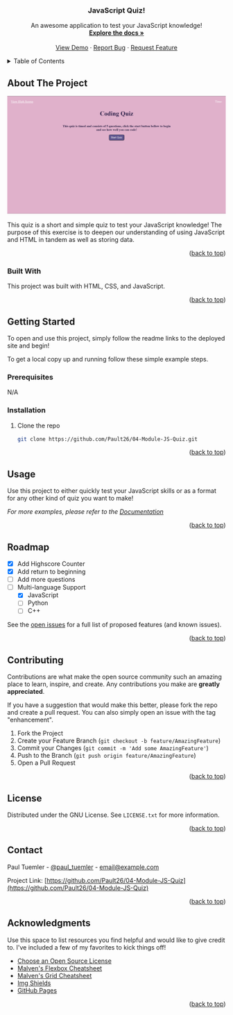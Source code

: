 <a name="readme-top"></a>

<div>
  <h3 align="center">JavaScript Quiz!</h3>

  <p align="center">
    An awesome application to test your JavaScript knowledge!
    <br />
    <a href="https://github.com/Pault26/04-Module-JS-Quiz"><strong>Explore the docs »</strong></a>
    <br />
    <br />
    <a href="https://github.com/Pault26/04-Module-JS-Quiz">View Demo</a>
    ·
    <a href="https://github.com/Pault26/04-Module-JS-Quiz/issues">Report Bug</a>
    ·
    <a href="https://github.com/Pault26/04-Module-JS-Quiz/issues">Request Feature</a>
  </p>
</div>



<!-- TABLE OF CONTENTS -->
<details>
  <summary>Table of Contents</summary>
  <ol>
    <li>
      <a href="#about-the-project">About The Project</a>
      <ul>
        <li><a href="#built-with">Built With</a></li>
      </ul>
    </li>
    <li>
      <a href="#getting-started">Getting Started</a>
      <ul>
        <li><a href="#prerequisites">Prerequisites</a></li>
        <li><a href="#installation">Installation</a></li>
      </ul>
    </li>
    <li><a href="#usage">Usage</a></li>
    <li><a href="#roadmap">Roadmap</a></li>
    <li><a href="#contributing">Contributing</a></li>
    <li><a href="#license">License</a></li>
    <li><a href="#contact">Contact</a></li>
    <li><a href="#acknowledgments">Acknowledgments</a></li>
  </ol>
</details>



<!-- ABOUT THE PROJECT -->
## About The Project

[![Product Name Screen Shot][product-screenshot]](https://example.com)

This quiz is a short and simple quiz to test your JavaScript knowledge! The purpose of this exercise is to deepen our understanding of using JavaScript and HTML in tandem as well as storing data. 

<p align="right">(<a href="#readme-top">back to top</a>)</p>



### Built With

This project was built with HTML, CSS, and JavaScript.

<p align="right">(<a href="#readme-top">back to top</a>)</p>



<!-- GETTING STARTED -->
## Getting Started

To open and use this project, simply follow the readme links to the deployed site and begin! 

To get a local copy up and running follow these simple example steps.

### Prerequisites

N/A

### Installation

1. Clone the repo
   ```sh
   git clone https://github.com/Pault26/04-Module-JS-Quiz.git
   ```
<p align="right">(<a href="#readme-top">back to top</a>)</p>



<!-- USAGE EXAMPLES -->
## Usage

Use this project to either quickly test your JavaScript skills or as a format for any other kind of quiz you want to make!

_For more examples, please refer to the [Documentation](https://github.com/Pault26/04-Module-JS-Quiz)_

<p align="right">(<a href="#readme-top">back to top</a>)</p>



<!-- ROADMAP -->
## Roadmap

- [x] Add Highscore Counter
- [x] Add return to beginning
- [ ] Add more questions
- [ ] Multi-language Support
    - [x] JavaScript
    - [ ] Python
    - [ ] C++

See the [open issues](https://github.com/Pault26/04-Module-JS-Quiz/issues) for a full list of proposed features (and known issues).

<p align="right">(<a href="#readme-top">back to top</a>)</p>



<!-- CONTRIBUTING -->
## Contributing

Contributions are what make the open source community such an amazing place to learn, inspire, and create. Any contributions you make are **greatly appreciated**.

If you have a suggestion that would make this better, please fork the repo and create a pull request. You can also simply open an issue with the tag "enhancement".

1. Fork the Project
2. Create your Feature Branch (`git checkout -b feature/AmazingFeature`)
3. Commit your Changes (`git commit -m 'Add some AmazingFeature'`)
4. Push to the Branch (`git push origin feature/AmazingFeature`)
5. Open a Pull Request

<p align="right">(<a href="#readme-top">back to top</a>)</p>



<!-- LICENSE -->
## License

Distributed under the GNU License. See `LICENSE.txt` for more information.

<p align="right">(<a href="#readme-top">back to top</a>)</p>



<!-- CONTACT -->
## Contact

Paul Tuemler - [@paul_tuemler](https://twitter.com/your_username) - email@example.com

Project Link: [https://github.com/Pault26/04-Module-JS-Quiz](https://github.com/Pault26/04-Module-JS-Quiz)

<p align="right">(<a href="#readme-top">back to top</a>)</p>



<!-- ACKNOWLEDGMENTS -->
## Acknowledgments

Use this space to list resources you find helpful and would like to give credit to. I've included a few of my favorites to kick things off!

* [Choose an Open Source License](https://choosealicense.com)
* [Malven's Flexbox Cheatsheet](https://flexbox.malven.co/)
* [Malven's Grid Cheatsheet](https://grid.malven.co/)
* [Img Shields](https://shields.io)
* [GitHub Pages](https://pages.github.com)

<p align="right">(<a href="#readme-top">back to top</a>)</p>



<!-- MARKDOWN LINKS & IMAGES -->
<!-- https://www.markdownguide.org/basic-syntax/#reference-style-links -->
[product-screenshot]: assets\images\Mod_4_sc.png
